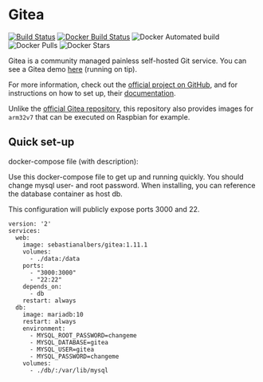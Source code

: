 # Gitea

[![Build Status](https://travis-ci.com/salbers/docker-gitea.svg?token=4By62F4TaqJz29wWsCz2&branch=master)](https://travis-ci.com/bitbucket/salbers/docker-gitea)
[![Docker Build Status](https://img.shields.io/docker/cloud/build/sebastianalbers/gitea.svg)](https://hub.docker.com/r/sebastianalbers/gitea/builds)
![Docker Automated build](https://img.shields.io/docker/cloud/automated/sebastianalbers/gitea.svg)
![Docker Pulls](https://img.shields.io/docker/pulls/sebastianalbers/gitea.svg)
![Docker Stars](https://img.shields.io/docker/stars/sebastianalbers/gitea.svg)

Gitea is a community managed painless self-hosted Git service. You can see a Gitea demo [here](https://try.gitea.io/) (running on tip).

For more information, check out the [official project on GitHub](https://github.com/go-gitea/gitea), and for instructions on how to set up, their [documentation](https://docs.gitea.io/).

Unlike the [official Gitea repository](https://hub.docker.com/r/gitea/gitea), this repository also provides images for `arm32v7` that can be executed on Raspbian for example.

## Quick set-up
docker-compose file (with description):

Use this docker-compose file to get up and running quickly. You should change mysql user- and root password. When installing, you can reference the database container as host db.

This configuration will publicly expose ports 3000 and 22.

    version: '2'
    services:
      web:
        image: sebastianalbers/gitea:1.11.1
        volumes:
          - ./data:/data
        ports:
          - "3000:3000"
          - "22:22"
        depends_on:
          - db
        restart: always
      db:
        image: mariadb:10
        restart: always
        environment:
          - MYSQL_ROOT_PASSWORD=changeme
          - MYSQL_DATABASE=gitea
          - MYSQL_USER=gitea
          - MYSQL_PASSWORD=changeme
        volumes:
          - ./db/:/var/lib/mysql

